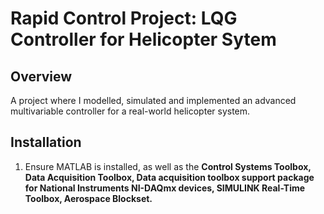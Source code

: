 # Rapid Control Project: LQG Controller for Helicopter Sytem
## Overview
A project where I modelled, simulated and implemented an advanced multivariable controller for a real-world helicopter system.

## Installation
1. Ensure MATLAB is installed, as well as the  **Control Systems Toolbox, Data Acquisition Toolbox, Data acquisition toolbox support package for National Instruments NI-DAQmx devices, SIMULINK Real-Time Toolbox, Aerospace Blockset.**

